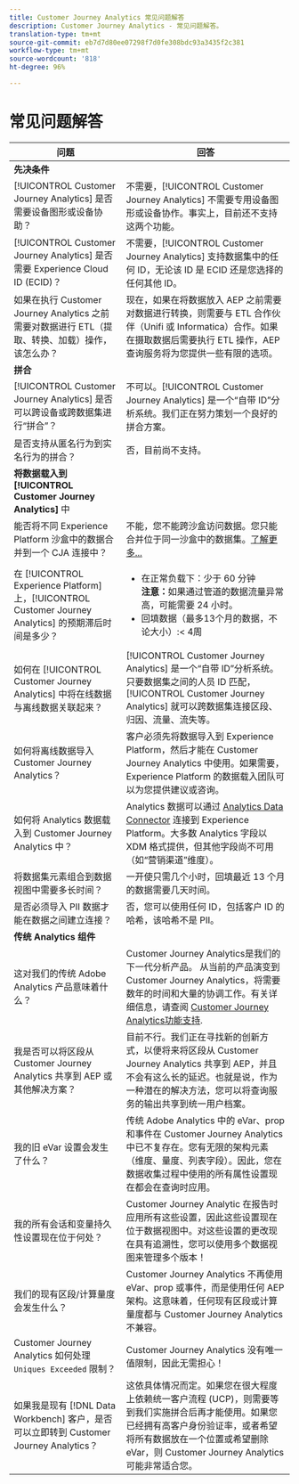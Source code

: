 ```yaml
---
title: Customer Journey Analytics 常见问题解答
description: Customer Journey Analytics - 常见问题解答。
translation-type: tm+mt
source-git-commit: eb7d7d80ee07298f7d0fe308bdc93a3435f2c381
workflow-type: tm+mt
source-wordcount: '818'
ht-degree: 96%

---
```



# 常见问题解答

| 问题 | 回答 |
| --- | --- |
| **先决条件** |  |
| [!UICONTROL Customer Journey Analytics] 是否需要设备图形或设备协助？ | 不需要，[!UICONTROL Customer Journey Analytics] 不需要专用设备图形或设备协作。事实上，目前还不支持这两个功能。 |
| [!UICONTROL Customer Journey Analytics] 是否需要 Experience Cloud ID (ECID)？ | 不需要，[!UICONTROL Customer Journey Analytics] 支持数据集中的任何 ID，无论该 ID 是 ECID 还是您选择的任何其他 ID。 |
| 如果在执行 Customer Journey Analytics 之前需要对数据进行 ETL（提取、转换、加载）操作，该怎么办？ | 现在，如果在将数据放入 AEP 之前需要对数据进行转换，则需要与 ETL 合作伙伴（Unifi 或 Informatica）合作。如果在摄取数据后需要执行 ETL 操作，AEP 查询服务将为您提供一些有限的选项。 |
| **拼合** |  |
| [!UICONTROL Customer Journey Analytics] 是否可以跨设备或跨数据集进行“拼合”？ | 不可以。[!UICONTROL Customer Journey Analytics] 是一个“自带 ID”分析系统。我们正在努力策划一个良好的拼合方案。 |
| 是否支持从匿名行为到实名行为的拼合？ | 否，目前尚不支持。 |
| **将数据载入到 [!UICONTROL Customer Journey Analytics]** 中 |  |
| 能否将不同 Experience Platform 沙盒中的数据合并到一个 CJA 连接中？ | 不能，您不能跨沙盒访问数据。您只能合并位于同一沙盒中的数据集。[了解更多...](https://docs.adobe.com/content/help/zh-Hans/analytics-platform/using/cja-connections/create-connection.html#select-sandbox-and-datasets) |
| 在 [!UICONTROL Experience Platform] 上，[!UICONTROL Customer Journey Analytics] 的预期滞后时间是多少？ | <ul><li>在正常负载下：少于 60 分钟 <br>**注意：**&#x200B;如果通过管道的数据流量异常高，可能需要 24 小时。</li><li>回填数据（最多13个月的数据，不论大小）:&lt; 4周</li></ul> |
| 如何在 [!UICONTROL Customer Journey Analytics] 中将在线数据与离线数据关联起来？ | [!UICONTROL Customer Journey Analytics] 是一个“自带 ID”分析系统。只要数据集之间的人员 ID 匹配，[!UICONTROL Customer Journey Analytics] 就可以跨数据集连接区段、归因、流量、流失等。 |
| 如何将离线数据导入 Customer Journey Analytics？ | 客户必须先将数据导入到 Experience Platform，然后才能在 Customer Journey Analytics 中使用。如果需要，Experience Platform 的数据载入团队可以为您提供建议或咨询。 |
| 如何将 Analytics 数据载入到 Customer Journey Analytics 中？ | Analytics 数据可以通过 [Analytics Data Connector](https://docs.adobe.com/content/help/zh-Hans/experience-platform/sources/connectors/adobe-applications/analytics.html) 连接到 Experience Platform。大多数 Analytics 字段以 XDM 格式提供，但其他字段尚不可用（如“营销渠道”维度）。 |
| 将数据集元素组合到数据视图中需要多长时间？ | 一开使只需几个小时，回填最近 13 个月的数据需要几天时间。 |
| 是否必须导入 PII 数据才能在数据之间建立连接？ | 否，您可以使用任何 ID，包括客户 ID 的哈希，该哈希不是 PII。 |
| **传统 Analytics 组件** |  |
| 这对我们的传统 Adobe Analytics 产品意味着什么？ | Customer Journey Analytics是我们的下一代分析产品。 从当前的产品演变到 Customer Journey Analytics，将需要数年的时间和大量的协调工作。有关详细信息，请查阅 [Customer Journey Analytics功能支持](/help/getting-started/cja-aa.md). |
| 我是否可以将区段从 Customer Journey Analytics 共享到 AEP 或其他解决方案？ | 目前不行。我们正在寻找新的创新方式，以便将来将区段从 Customer Journey Analytics 共享到 AEP，并且不会有这么长的延迟。也就是说，作为一种潜在的解决方法，您可以将查询服务的输出共享到统一用户档案。 |
| 我的旧 eVar 设置会发生了什么？ | 传统 Adobe Analytics 中的 eVar、prop 和事件在 Customer Journey Analytics 中已不复存在。您有无限的架构元素（维度、量度、列表字段）。因此，您在数据收集过程中使用的所有属性设置现在都会在查询时应用。 |
| 我的所有会话和变量持久性设置现在位于何处？ | Customer Journey Analytic 在报告时应用所有这些设置，因此这些设置现在位于数据视图中。对这些设置的更改现在具有追溯性，您可以使用多个数据视图来管理多个版本！ |
| 我们的现有区段/计算量度会发生什么？ | Customer Journey Analytics 不再使用 eVar、prop 或事件，而是使用任何 AEP 架构。这意味着，任何现有区段或计算量度都与 Customer Journey Analytics 不兼容。 |
| Customer Journey Analytics 如何处理 `Uniques Exceeded` 限制？ | Customer Journey Analytics 没有唯一值限制，因此无需担心！ |
| 如果我是现有 [!DNL Data Workbench] 客户，是否可以立即转到 Customer Journey Analytics？ | 这依具体情况而定。如果您在很大程度上依赖统一客户流程 (UCP)，则需要等到我们实施拼合后再才能使用。如果您已经拥有高客户身份验证率，或者希望将所有数据放在一个位置或希望删除 eVar，则 Customer Journey Analytics 可能非常适合您。 |


